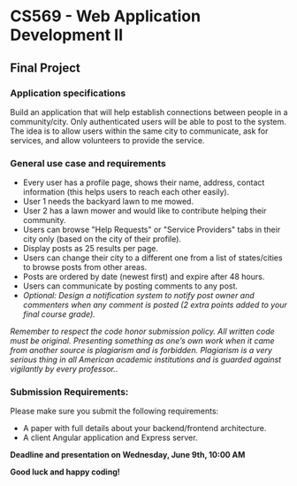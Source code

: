 # CS569 - Web Application Development II
## Final Project 
### Application specifications 
Build an application that will help establish connections between people in a community/city. Only authenticated users will be able to post to the system. The idea is to allow users within the same city to communicate, ask for services, and allow volunteers to provide the service.
### General use case and requirements
* Every user has a profile page, shows their name, address, contact information (this helps users to reach each other easily).
* User 1 needs the backyard lawn to me mowed.
* User 2 has a lawn mower and would like to contribute helping their community.
* Users can browse "Help Requests" or "Service Providers" tabs in their city only (based on the city of their profile). 
* Display posts as 25 results per page.
* Users can change their city to a different one from a list of states/cities to browse posts from other areas.
* Posts are ordered by date (newest first) and expire after 48 hours.
* Users can communicate by posting comments to any post.
* *Optional: Design a notification system to notify post owner and commenters when any comment is posted (2 extra points added to your final course grade).*
      
*Remember to respect the code honor submission policy. All written code must be original. Presenting something as one’s own work when it came from another source is plagiarism and is forbidden. Plagiarism is a very serious thing in all American academic institutions and is guarded against vigilantly by every professor.*.   
  
### Submission Requirements:
Please make sure you submit the following requirements:  
* A paper with full details about your backend/frontend architecture.
* A client Angular application and Express server.

**Deadline and presentation on Wednesday, June 9th, 10:00 AM** 
  
**Good luck and happy coding!**
